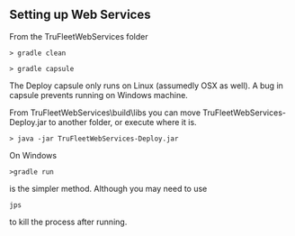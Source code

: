 Setting up Web Services
-----------------


From the TruFleetWebServices folder

````
> gradle clean
````

````
> gradle capsule
````

The Deploy capsule only runs on Linux (assumedly OSX as well).  A bug in capsule prevents running on Windows machine.

From  TruFleetWebServices\build\libs 
you can move TruFleetWebServices-Deploy.jar to another folder, or execute where it is.

````
> java -jar TruFleetWebServices-Deploy.jar
````

On Windows

````
>gradle run
````

is the simpler method.  Although you may need to use 

````
jps
````
to kill the process after running.